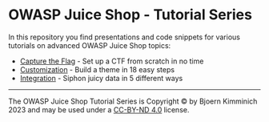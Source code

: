# OWASP Juice Shop - Tutorial Series

In this repository you find presentations and code snippets for various tutorials on advanced OWASP Juice Shop topics:

* [Capture the Flag](/ctf) - Set up a CTF from scratch in no time 
* [Customization](/customization) - Build a theme in 18 easy steps
* [Integration](/integration) - Siphon juicy data in 5 different ways

----

The OWASP Juice Shop Tutorial Series is Copyright © by Bjoern Kimminich 2023 and may be used under a [CC-BY-ND 4.0](https://creativecommons.org/licenses/by-nd/4.0/) license.
